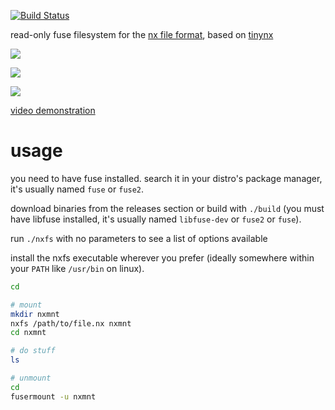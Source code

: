 [![Build Status](https://travis-ci.org/Francesco149/nxfs.svg?branch=master)](https://travis-ci.org/Francesco149/nxfs)

read-only fuse filesystem for the
[nx file format](http://nxformat.github.io/), based on
[tinynx](https://github.com/Francesco149/tinynx)

![](https://media.giphy.com/media/l1J9RfALTYXacQSDm/giphy.gif)

![](https://media.giphy.com/media/3ohhwJTUQUFproE59u/giphy.gif)

![](https://media.giphy.com/media/3ohhwlI8GR9Qux9cCk/giphy.gif)

[video demonstration](https://streamable.com/7s4wl)

# usage
you need to have fuse installed. search it in your distro's
package manager, it's usually named ```fuse``` or ```fuse2```.

download binaries from the releases section or build with
```./build``` (you must have libfuse installed, it's usually named
```libfuse-dev``` or ```fuse2``` or ```fuse```).

run ```./nxfs``` with no parameters to see a list of options
available

install the nxfs executable wherever you prefer (ideally somewhere
within your ```PATH``` like ```/usr/bin``` on linux).

```sh
cd

# mount
mkdir nxmnt
nxfs /path/to/file.nx nxmnt
cd nxmnt

# do stuff
ls

# unmount
cd
fusermount -u nxmnt
```
